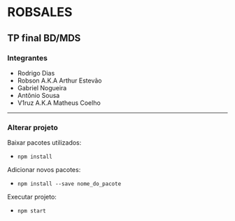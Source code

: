 # ROBSALES
## TP final BD/MDS
### Integrantes
- Rodrigo Dias
- Robson A.K.A Arthur Estevão
- Gabriel Nogueira
- Antônio Sousa
- V1ruz A.K.A Matheus Coelho
___
### Alterar projeto
Baixar pacotes utilizados:
- `npm install`

Adicionar novos pacotes:
- `npm install --save nome_do_pacote`

Executar projeto:
- `npm start`

